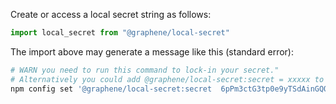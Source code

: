 Create or access a local secret string as follows:
```js
import local_secret from "@graphene/local-secret"
```

The import above may generate a message like this (standard error):
```bash
# WARN you need to run this command to lock-in your secret."
# Alternatively you could add @graphene/local-secret:secret = xxxxx to ./.npmrc")
npm config set '@graphene/local-secret:secret  6pPm3ctG3tp0e9yTSdAinGQO5X8b3AOVCmNuZzz7Kv4+u9WXvLbQOmVBo0g8AXoV/agCz+FSTaeC+vV0GzAaG5Wh+YXBxAnt3dd+79VNAxUGzJZdjIMe5mMtkD8J6BmWM/ZPcoDrQdIHCDslEqYAcw64zsSovgcLLRVOyKm5FZBQpN3AcTXs/84h8rCHbq6v49yBRTf5bVfr4DGPPyzJux07JJuy25AlBD2BK41zmhVbPZR949H0w6a9YpS7nm63Up6rwVUM11jKddCrQpONPQG+2lZ2L2qt0YUqz+2mil5gXrof403naSvSA2nRS/PTOOaoK4Yc2uVQrSt1E38SSA=='
```